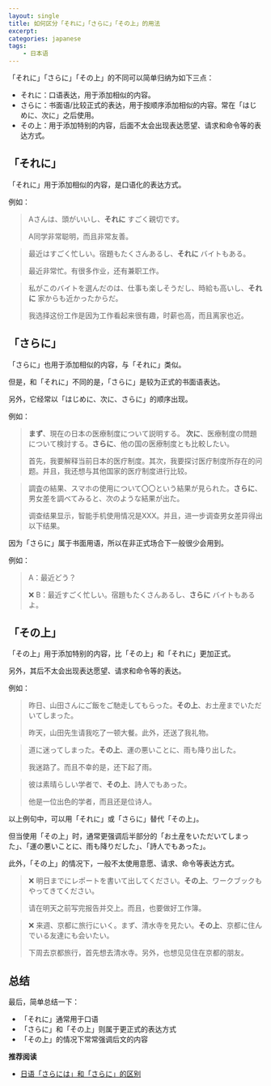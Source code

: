 ```yaml
---
layout: single
title: 如何区分「それに」「さらに」「その上」的用法
excerpt: 
categories: japanese
tags:
    - 日本语
---
```


「それに」「さらに」「その上」的不同可以简单归纳为如下三点：

* それに：口语表达，用于添加相似的内容。
* さらに：书面语/比较正式的表达，用于按顺序添加相似的内容。常在「はじめに、次に」之后使用。
* その上：用于添加特别的内容，后面不太会出现表达愿望、请求和命令等的表达方式。

## 「それに」

「それに」用于添加相似的内容，是口语化的表达方式。

例如：

> Aさんは、頭がいいし、**それに** すごく親切です。
>
> A同学非常聪明，而且非常友善。

> 最近はすごく忙しい。宿題もたくさんあるし、**それに** バイトもある。
>
> 最近非常忙。有很多作业，还有兼职工作。

> 私がこのバイトを選んだのは、仕事も楽しそうだし、時給も高いし、**それに** 家からも近かったからだ。
>
> 我选择这份工作是因为工作看起来很有趣，时薪也高，而且离家也近。

## 「さらに」

「さらに」也用于添加相似的内容，与「それに」类似。

但是，和「それに」不同的是，「さらに」是较为正式的书面语表达。

另外，它经常以「はじめに、次に、さらに」的顺序出现。

例如：

> **まず**、現在の日本の医療制度について説明する。 **次に**、医療制度の問題について検討する。**さらに**、他の国の医療制度とも比較したい。
>
> 首先，我要解释当前日本的医疗制度。其次，我要探讨医疗制度所存在的问题。并且，我还想与其他国家的医疗制度进行比较。

> 調査の結果、スマホの使用について〇〇という結果が見られた。**さらに**、男女差を調べてみると、次のような結果が出た。
>
> 调查结果显示，智能手机使用情况是XXX。并且，进一步调查男女差异得出以下结果。

因为「さらに」属于书面用语，所以在非正式场合下一般很少会用到。

例如：

> A：最近どう？ 
>
> ❌ B：最近すごく忙しい。宿題もたくさんあるし、**さらに** バイトもあるよ。

## 「その上」

「その上」用于添加特别的内容，比「その上」和「それに」更加正式。

另外，其后不太会出现表达愿望、请求和命令等的表达。

例如：

> 昨日、山田さんにご飯をご馳走してもらった。**その上**、お土産までいただいてしまった。
>
> 昨天，山田先生请我吃了一顿大餐。此外，还送了我礼物。

> 道に迷ってしまった。**その上**、運の悪いことに、雨も降り出した。
>
> 我迷路了。而且不幸的是，还下起了雨。

> 彼は素晴らしい学者で、**その上**、詩人でもあった。
>
> 他是一位出色的学者，而且还是位诗人。

以上例句中，可以用「それに」或「さらに」替代「その上」。

但当使用「その上」时，通常更强调后半部分的「お土産をいただいてしまった」、「運の悪いことに、雨も降りだした」、「詩人でもあった」。

此外，「その上」的情况下，一般不太使用意愿、请求、命令等表达方式。

> ❌ 明日までにレポートを書いて出してください。**その上**、ワークブックもやってきてください。
>
> 请在明天之前写完报告并交上。而且，也要做好工作簿。

> ❌ 来週、京都に旅行にいく。まず、清水寺を見たい。**その上**、京都に住んでいる友達にも会いたい。
>
> 下周去京都旅行，首先想去清水寺。另外，也想见见住在京都的朋友。

## 总结

最后，简单总结一下：

- 「それに」通常用于口语
- 「さらに」和「その上」则属于更正式的表达方式
- 「その上」的情况下常常强调后文的内容

**推荐阅读**

- [日语「さらには」和「さらに」的区别](/japanese/saraniha-sarani/)
